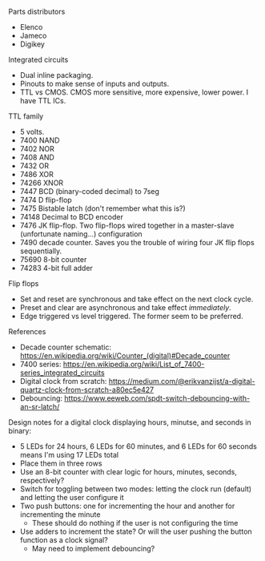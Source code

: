 Parts distributors 
- Elenco
- Jameco
- Digikey

Integrated circuits
- Dual inline packaging.
- Pinouts to make sense of inputs and outputs.
- TTL vs CMOS. CMOS more sensitive, more expensive, lower power. I have TTL ICs.

TTL family
- 5 volts.
- 7400 NAND
- 7402 NOR
- 7408 AND
- 7432 OR
- 7486 XOR
- 74266 XNOR
- 7447 BCD (binary-coded decimal) to 7seg
- 7474 D flip-flop
- 7475 Bistable latch (don't remember what this is?)
- 74148 Decimal to BCD encoder
- 7476 JK flip-flop. Two flip-flops wired together in a master-slave (unfortunate naming...) configuration
- 7490 decade counter. Saves you the trouble of wiring four JK flip flops sequentially.
- 75690 8-bit counter
- 74283 4-bit full adder

Flip flops
- Set and reset are synchronous and take effect on the next clock cycle.
- Preset and clear are asynchronous and take effect _immediately_.
- Edge triggered vs level triggered. The former seem to be preferred.

References
- Decade counter schematic: https://en.wikipedia.org/wiki/Counter_(digital)#Decade_counter
- 7400 series: https://en.wikipedia.org/wiki/List_of_7400-series_integrated_circuits
- Digital clock from scratch: https://medium.com/@erikvanzijst/a-digital-quartz-clock-from-scratch-a80ec5e427
- Debouncing: https://www.eeweb.com/spdt-switch-debouncing-with-an-sr-latch/

Design notes for a digital clock displaying hours, minutse, and seconds in binary:
- 5 LEDs for 24 hours, 6 LEDs for 60 minutes, and 6 LEDs for 60 seconds means I'm using 17 LEDs total
- Place them in three rows
- Use an 8-bit counter with clear logic for hours, minutes, seconds, respectively?
- Switch for toggling between two modes: letting the clock run (default) and letting the user configure it
- Two push buttons: one for incrementing the hour and another for incrementing the minute
  - These should do nothing if the user is not configuring the time
- Use adders to increment the state? Or will the user pushing the button function as a clock signal?
  - May need to implement debouncing?
